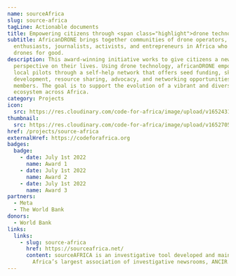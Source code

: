 ```yaml
---
name: sourceAfrica
slug: source-africa
tagLine: Actionable documents
title: Empowering citizens through <span class="highlight">drone technology</span>
subtitle: AfricanDRONE brings together communities of drone operators,
  enthusiasts, journalists, activists, and entrepreneurs in Africa who use
  drones for good.
description: This award-winning initiative works to give citizens a new
  perspective on their lives. Using drone technology, africanDRONE empowers
  local pilots through a self-help network that offers seed funding, skills
  development, resource sharing, advocacy, and networking opportunities for
  members. The goal is to support the evolution of a vibrant and diverse drone
  ecosystem across Africa.
category: Projects
icon:
  src: https://res.cloudinary.com/code-for-africa/image/upload/v1652431402/codeforafrica/icons/Type_SourceAfrica_m7yvmt.svg
thumbnail:
  src: https://res.cloudinary.com/code-for-africa/image/upload/v1652705959/codeforafrica/images/Property_1_PesaCheck_iahlrh.jpg
href: /projects/source-africa
externalHref: https://codeforafrica.org
badges:
  badge:
    - date: July 1st 2022
      name: Award 1
    - date: July 1st 2022
      name: Award 2
    - date: July 1st 2022
      name: Award 3
partners:
  - Meta
  - The World Bank
donors:
  - World Bank
links:
  links:
    - slug: source-africa
      href: https://sourceafrica.net/
      content: sourceAFRICA is an investigative tool developed and maintained by
        Africa’s largest association of investigative newsrooms, ANCIR.
---
```

